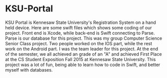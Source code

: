 # KSU-Portal
KSU Portal is Kennesaw State University's Registration System on a hand held device.  Here are some swift files which shows some coding of our project.  Front end is Xcode, while back-end is Swift connecting to Parse.  Parse is our database for this project.  This was my group Computer Science Senior Class project.  Two people worked on the IOS part, while the rest work on the Android part.  I was the team leader for this project.  At the end of the semester, we all achieved an grade of an "A" and achieved First Place at the CS Student Exposition Fall 2015 at Kennesaw State University.  This project was a lot of fun, being able to learn how to code in Swift, and better myself with databases.  
